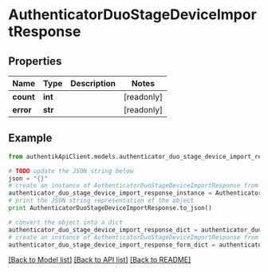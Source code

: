 # AuthenticatorDuoStageDeviceImportResponse


## Properties
Name | Type | Description | Notes
------------ | ------------- | ------------- | -------------
**count** | **int** |  | [readonly] 
**error** | **str** |  | [readonly] 

## Example

```python
from authentikApiClient.models.authenticator_duo_stage_device_import_response import AuthenticatorDuoStageDeviceImportResponse

# TODO update the JSON string below
json = "{}"
# create an instance of AuthenticatorDuoStageDeviceImportResponse from a JSON string
authenticator_duo_stage_device_import_response_instance = AuthenticatorDuoStageDeviceImportResponse.from_json(json)
# print the JSON string representation of the object
print AuthenticatorDuoStageDeviceImportResponse.to_json()

# convert the object into a dict
authenticator_duo_stage_device_import_response_dict = authenticator_duo_stage_device_import_response_instance.to_dict()
# create an instance of AuthenticatorDuoStageDeviceImportResponse from a dict
authenticator_duo_stage_device_import_response_form_dict = authenticator_duo_stage_device_import_response.from_dict(authenticator_duo_stage_device_import_response_dict)
```
[[Back to Model list]](../README.md#documentation-for-models) [[Back to API list]](../README.md#documentation-for-api-endpoints) [[Back to README]](../README.md)


